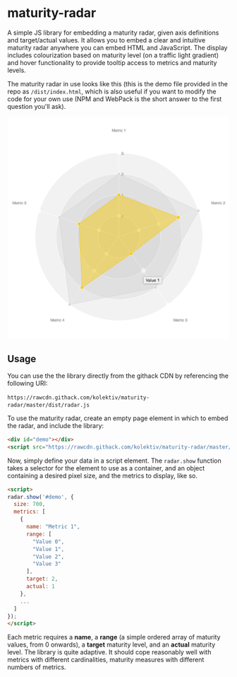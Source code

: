 # maturity-radar

A simple JS library for embedding a maturity radar, given axis definitions and target/actual values. It allows you to embed a clear and intuitive maturity radar anywhere you can embed HTML and JavaScript. The display includes colourization based on maturity level (on a traffic light gradient) and hover functionality to provide tooltip access to metrics and maturity levels.

The maturity radar in use looks like this (this is the demo file provided in the repo as `/dist/index.html`, which is also useful if you want to modify the code for your own use (NPM and WebPack is the short answer to the first question you'll ask).

![Maturity Radar](/docs/radar.png?raw=true "Maturity Radar")

## Usage

You can use the the library directly from the githack CDN by referencing the following URI:

`https://rawcdn.githack.com/kolektiv/maturity-radar/master/dist/radar.js`

To use the maturity radar, create an empty page element in which to embed the radar, and include the library:

```html
<div id="demo"></div>
<script src="https://rawcdn.githack.com/kolektiv/maturity-radar/master/dist/radar.js"></script>
```

Now, simply define your data in a script element. The `radar.show` function takes a selector for the element to use as a container, and an object containing a desired pixel size, and the metrics to display, like so.

```html
<script>
radar.show('#demo', {
  size: 700,
  metrics: [
    {
      name: "Metric 1",
      range: [
        "Value 0",
        "Value 1",
        "Value 2",
        "Value 3"
      ],
      target: 2,
      actual: 1
    },
    ...
  ]
});
</script>
```

Each metric requires a **name**, a **range** (a simple ordered array of maturity values, from 0 onwards), a **target** maturity level, and an **actual** maturity level. The library is quite adaptive. It should cope reasonably well with metrics with different cardinalities, maturity measures with different numbers of metrics.
